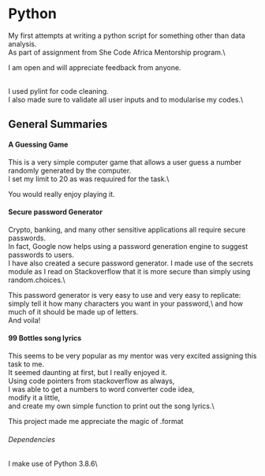 # Python
My first attempts at writing a python script for something other than data analysis.\
As part of assignment from She Code Africa Mentorship program.\

I am open and will appreciate feedback from anyone.

\
I used pylint for code cleaning.\
I also made sure to validate all user inputs and to modularise my codes.\

## General Summaries
#### A Guessing Game
This is a very simple computer game that allows a user guess a number randomly generated by the computer.\
I set my limit to 20 as was requuired for the task.\

You would really enjoy playing it.

#### Secure password Generator
Crypto, banking, and many other sensitive applications all require secure passwords.\
In fact, Google now helps using a password generation engine to suggest passwords to users.\
I have also created a secure password generator.
I made use of the secrets module as I read on Stackoverflow that it is more secure than simply using random.choices.\

This password generator is very easy to use and very easy to replicate:\
simply tell it how many characters you want in your password,\ 
and how much of it should be made up of letters.\
And voila!

#### 99 Bottles song lyrics
This seems to be very popular as my mentor was very excited assigning this task to me.\
It seemed daunting at first, but I really enjoyed it.\
Using code pointers from stackoverflow as always,\
I was able to get a numbers to word converter code idea,\
modify it a little,\
and create my own simple function to print out the song lyrics.\

This project made me appreciate the magic of .format


###### Dependencies
I make use of Python 3.8.6\

